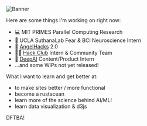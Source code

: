 ![Banner](http://u.filein.io/dot0vvrFs6.png)

Here are some things I'm working on right now:

- 💻 MIT PRIMES Parallel Computing Research
- 🧠 UCLA SuthanaLab Fear & BCI Neuroscience Intern
- 👼 [AngelHacks](https://angelhacks.org) 2.0
- 👩‍💻 [Hack Club](https://hackclub.com) Intern & Community Team
- 🎱 [DeepAI](https://deepai.org) Content/Product Intern
- ...and some WIPs not yet released!

What I want to learn and get better at:

- to make sites better / more functional
- become a rustacean
- learn more of the science behind AI/ML!
- learn data visualization & d3js


DFTBA!
